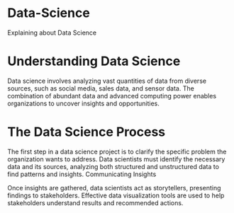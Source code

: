 # Data-Science
Explaining about Data Science 

# Understanding Data Science

Data science involves analyzing vast quantities of data from diverse sources, such as social media, sales data, and sensor data.
The combination of abundant data and advanced computing power enables organizations to uncover insights and opportunities.

# The Data Science Process

The first step in a data science project is to clarify the specific problem the organization wants to address.
Data scientists must identify the necessary data and its sources, analyzing both structured and unstructured data to find patterns and insights.
Communicating Insights

Once insights are gathered, data scientists act as storytellers, presenting findings to stakeholders.
Effective data visualization tools are used to help stakeholders understand results and recommended actions.
